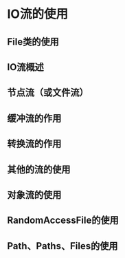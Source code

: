 # IO流的使用

##  File类的使用





## IO流概述

## 节点流（或文件流）

## 缓冲流的作用

## 转换流的作用

## 其他的流的使用

## 对象流的使用

## RandomAccessFile的使用

## Path、Paths、Files的使用